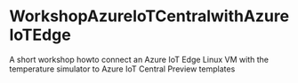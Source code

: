 # WorkshopAzureIoTCentralwithAzureIoTEdge
A short workshop howto connect an Azure IoT Edge Linux VM with the temperature simulator to Azure IoT Central Preview templates
